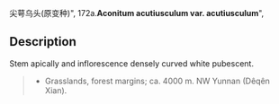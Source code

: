 尖萼乌头(原变种)",
172a.**Aconitum acutiusculum var. acutiusculum**",

## Description
Stem apically and inflorescence densely curved white pubescent.

> * Grasslands, forest margins; ca. 4000 m. NW Yunnan (Dêqên Xian).
